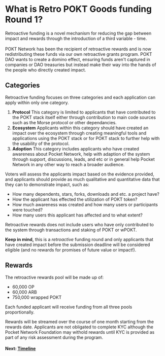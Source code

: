 # What is Retro POKT Goods funding Round 1?

Retroactive funding is a novel mechanism for reducing the gap between impact and rewards through the introduction of a third variable - time. \
\
POKT Network has been the recipient of retroactive rewards and is now redistributing these funds via our own retroactive grants program. POKT DAO wants to create a domino effect, ensuring funds aren't captured in companies or DAO treasuries but instead make their way into the hands of the people who directly created impact.&#x20;

## Categories

Retroactive funding focuses on three categories and each application can apply within only one category.&#x20;

1. **Protocol** This category is limited to applicants that have contributed to the POKT stack itself either through contribution to main code sources such as the Morse protocol or other dependancies.
2. **Ecosystem** Applicants within this category should have created an impact over the ecosystem through creating meaningful tools and applications using the POKT stack or for POKT stack to further help with the usability of the protocol.
3. **Adoption** This category includes applicants who have created awareness about Pocket Network, help with adaption of the system through support, discussions, leads, and etc or in general help Pocket Network in any other way to reach a broader audience.

Voters will assess the applicants impact based on the evidence provided, and applicants should provide as much qualitative and quantitative data that they can to demonstrate impact, such as:

* How many dependents, stars, forks, downloads and etc. a project have?
* How the applicant has effected the utilization of POKT token?
* How much awareness was created and how many users or participants were touched?
* How many users this applicant has affected and to what extent?

Retroactive rewards does not include users who have only contributed to the system through transactions and staking of POKT or wPOKT.

**Keep in mind,** this is a _retroactive_ funding round and only applicants that have created impact before the submission deadline will be considered eligible (and no rewards for promises of future value or impact!).

## Rewards

The retroactive rewards pool will be made up of:

* 60,000 OP
* 60,000 ARB
* 750,000 wrapped POKT

Each funded applicant will receive funding from all three pools proportionally.

Rewards will be streamed over the course of one month starting from the rewards date. Applicants are not obligated to complete KYC although the Pocket Network Foundation may withold rewards until KYC is provided as part of any risk assessment during the program.

#### Next: [Timeline](timeline.md)
